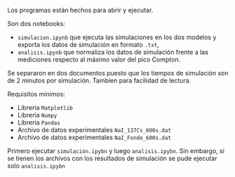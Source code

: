 Los programas están hechos para abrir y ejecutar.

Son dos notebooks:
- `simulacion.ipynb` que ejecuta las simulaciones en los dos modelos y exporta los datos de simulación en formato `.txt`,
- `analisis.ipynb` que normaliza los datos de simulación frente a las mediciones respecto al máximo valor del pico Compton.

Se separaron en dos documentos puesto que los tiempos de simulación son de 2 minutos por simulación. Tambien para facilidad de lectura.

Requisitos minimos:
- Libreria `Matplotlib`
- Libreria `Numpy`
- Libreria `Pandas`
- Archivo de datos experimentales `NaI_137Cs_600s.dat`
- Archivo de datos experimentales `NaI_Fondo_600s.dat`

Primero ejecutar `simulación.ipybn` y luego `analisis.ipybn`. Sin embargo, si se tienen los archivos con los resultados de simulación se pude ejecutar solo `analisis.ipybn`
